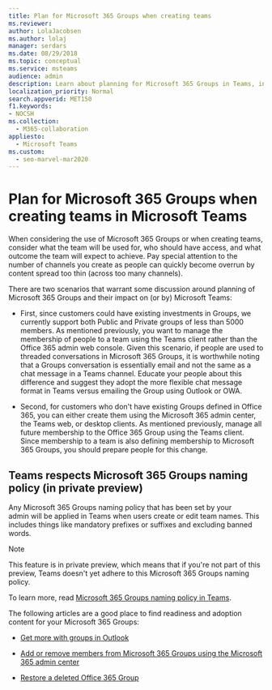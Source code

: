 ```yaml
---
title: Plan for Microsoft 365 Groups when creating teams
ms.reviewer: 
author: LolaJacobsen
ms.author: lolaj
manager: serdars
ms.date: 08/29/2018
ms.topic: conceptual
ms.service: msteams
audience: admin
description: Learn about planning for Microsoft 365 Groups in Teams, including the differences between Groups & Teams conversations, and how Teams respects Groups naming policy.
localization_priority: Normal
search.appverid: MET150
f1.keywords:
- NOCSH
ms.collection: 
  - M365-collaboration
appliesto: 
  - Microsoft Teams
ms.custom: 
  - seo-marvel-mar2020
---
```


Plan for Microsoft 365 Groups when creating teams in Microsoft Teams
==========================================================

When considering the use of Microsoft 365 Groups or when creating teams, consider what the team will be used for, who should have access, and what outcome the team will expect to achieve. Pay special attention to the number of channels you create as people can quickly become overrun by content spread too thin (across too many channels).

There are two scenarios that warrant some discussion around planning of Microsoft 365 Groups and their impact on (or by) Microsoft Teams:

-   First, since customers could have existing investments in Groups, we currently support both Public and Private groups of less than 5000 members. As mentioned previously, you want to manage the membership of people to a team using the Teams client rather than the Office 365 admin web console. Given this scenario, if people are used to threaded conversations in Microsoft 365 Groups, it is worthwhile noting that a Groups conversation is essentially email and not the same as a chat message in a Teams channel. Educate your people about this difference and suggest they adopt the more flexible chat message format in Teams versus emailing the Group using Outlook or OWA.

-   Second, for customers who don't have existing Groups defined in Office 365, you can either create them using the Microsoft 365 admin center, the Teams web, or desktop clients. As mentioned previously, manage all future membership to the Office 365 Group using the Teams client. Since membership to a team is also defining membership to Microsoft 365 Groups, you should prepare people for this change.
 


## Teams respects Microsoft 365 Groups naming policy (in private preview)

Any Microsoft 365 Groups naming policy that has been set by your admin will be applied in Teams when users create or edit team names. This includes things like mandatory prefixes or suffixes and excluding banned words.

> [!NOTE]
> This feature is in private preview, which means that if you're not part of this preview, Teams doesn't yet adhere to this Microsoft 365 Groups naming policy.

To learn more, read [Microsoft 365 Groups naming policy in Teams](https://support.office.com/article/Office-365-Groups-Naming-Policy-6ceca4d3-cad1-4532-9f0f-d469dfbbb552).

The following articles are a good place to find readiness and adoption content for your Microsoft 365 Groups:

-   [Get more with groups in Outlook](https://support.office.com/article/Get-more-with-Office-365-Groups-in-Outlook-93132800-5b11-49de-8cc2-605b6075b2b9)

-   [Add or remove members from Microsoft 365 Groups using the Microsoft 365 admin center](https://support.office.com/article/Manage-Group-membership-in-the-Office-365-admin-center-e186d224-a324-4afa-8300-0e4fc0c3000a)

-   [Restore a deleted Office 365 Group](https://support.office.com/article/Restore-a-deleted-Office-365-Group-b7c66b59-657a-4e1a-8aa0-8163b1f4eb54)
